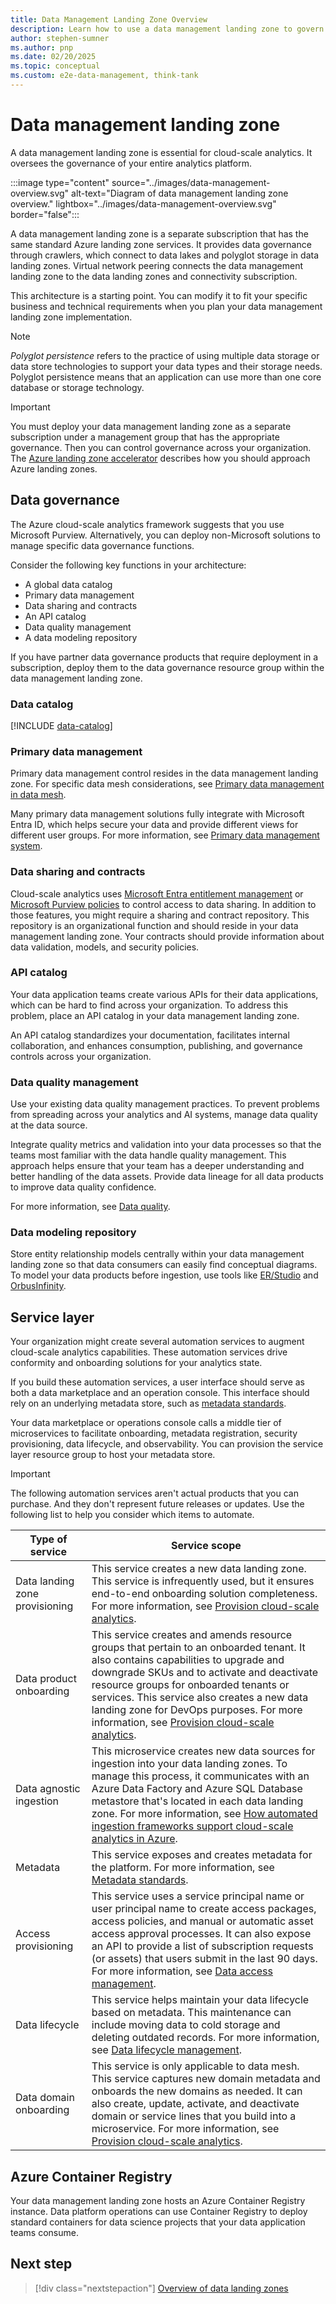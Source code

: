 ```yaml
---
title: Data Management Landing Zone Overview
description: Learn how to use a data management landing zone to govern your analytics platform, including data governance, lifecycle management, and metadata registration.
author: stephen-sumner
ms.author: pnp
ms.date: 02/20/2025
ms.topic: conceptual
ms.custom: e2e-data-management, think-tank
---
```


# Data management landing zone

A data management landing zone is essential for cloud-scale analytics. It oversees the governance of your entire analytics platform.

:::image type="content" source="../images/data-management-overview.svg" alt-text="Diagram of data management landing zone overview." lightbox="../images/data-management-overview.svg" border="false":::

A data management landing zone is a separate subscription that has the same standard Azure landing zone services. It provides data governance through crawlers, which connect to data lakes and polyglot storage in data landing zones. Virtual network peering connects the data management landing zone to the data landing zones and connectivity subscription.

This architecture is a starting point. You can modify it to fit your specific business and technical requirements when you plan your data management landing zone implementation.

> [!NOTE]
> *Polyglot persistence* refers to the practice of using multiple data storage or data store technologies to support your data types and their storage needs. Polyglot persistence means that an application can use more than one core database or storage technology.

> [!IMPORTANT]
> You must deploy your data management landing zone as a separate subscription under a management group that has the appropriate governance. Then you can control governance across your organization. The [Azure landing zone accelerator](../../../ready/landing-zone/index.md#azure-verified-modules-for-your-platform-landing-zone) describes how you should approach Azure landing zones.

## Data governance

The Azure cloud-scale analytics framework suggests that you use Microsoft Purview. Alternatively, you can deploy non-Microsoft solutions to manage specific data governance functions.

Consider the following key functions in your architecture:

- A global data catalog
- Primary data management
- Data sharing and contracts
- An API catalog
- Data quality management
- A data modeling repository

If you have partner data governance products that require deployment in a subscription, deploy them to the data governance resource group within the data management landing zone.

### Data catalog

[!INCLUDE [data-catalog](../../cloud-scale-analytics/includes/data-catalog.md)]

### Primary data management

Primary data management control resides in the data management landing zone. For specific data mesh considerations, see [Primary data management in data mesh](../../cloud-scale-analytics/architectures/data-mesh-master-data-management.md).

Many primary data management solutions fully integrate with Microsoft Entra ID, which helps secure your data and provide different views for different user groups. For more information, see [Primary data management system](../govern-master-data.md).

### Data sharing and contracts

Cloud-scale analytics uses [Microsoft Entra entitlement management](/entra/id-governance/entitlement-management-overview) or [Microsoft Purview policies](../secure-data-privacy.md) to control access to data sharing. In addition to those features, you might require a sharing and contract repository. This repository is an organizational function and should reside in your data management landing zone. Your contracts should provide information about data validation, models, and security policies.

### API catalog

Your data application teams create various APIs for their data applications, which can be hard to find across your organization. To address this problem, place an API catalog in your data management landing zone.

An API catalog standardizes your documentation, facilitates internal collaboration, and enhances consumption, publishing, and governance controls across your organization.

### Data quality management

Use your existing data quality management practices. To prevent problems from spreading across your analytics and AI systems, manage data quality at the data source.

Integrate quality metrics and validation into your data processes so that the teams most familiar with the data handle quality management. This approach helps ensure that your team has a deeper understanding and better handling of the data assets. Provide data lineage for all data products to improve data quality confidence.

For more information, see [Data quality](../../cloud-scale-analytics/govern-data-quality.md).

### Data modeling repository

Store entity relationship models centrally within your data management landing zone so that data consumers can easily find conceptual diagrams. To model your data products before ingestion, use tools like [ER/Studio](https://erstudio.com/) and [OrbusInfinity](https://www.orbussoftware.com/orbusinfinity).

## Service layer

Your organization might create several automation services to augment cloud-scale analytics capabilities. These automation services drive conformity and onboarding solutions for your analytics state.

If you build these automation services, a user interface should serve as both a data marketplace and an operation console. This interface should rely on an underlying metadata store, such as [metadata standards](../../cloud-scale-analytics/govern-metadata-standards.md).

Your data marketplace or operations console calls a middle tier of microservices to facilitate onboarding, metadata registration, security provisioning, data lifecycle, and observability. You can provision the service layer resource group to host your metadata store.

> [!IMPORTANT]
> The following automation services aren't actual products that you can purchase. And they don't represent future releases or updates. Use the following list to help you consider which items to automate.

| Type of service                        | Service scope                    |
|--------------------------------|-----------------------------------|
| Data landing zone provisioning | This service creates a new data landing zone. This service is infrequently used, but it ensures end-to-end onboarding solution completeness. For more information, see [Provision cloud-scale analytics](../../cloud-scale-analytics/manage-provision-platform.md).                                        |
| Data product onboarding        | This service creates and amends resource groups that pertain to an onboarded tenant. It also contains capabilities to upgrade and downgrade SKUs and to activate and deactivate resource groups for onboarded tenants or services. This service also creates a new data landing zone for DevOps purposes. For more information, see [Provision cloud-scale analytics](../../cloud-scale-analytics/manage-provision-platform.md). |
| Data agnostic ingestion        | This microservice creates new data sources for ingestion into your data landing zones. To manage this process, it communicates with an Azure Data Factory and Azure SQL Database metastore that's located in each data landing zone. For more information, see [How automated ingestion frameworks support cloud-scale analytics in Azure](../best-practices/automated-ingestion-pattern.md). |
| Metadata                       | This service exposes and creates metadata for the platform. For more information, see [Metadata standards](../../cloud-scale-analytics/govern-metadata-standards.md). |
| Access provisioning            | This service uses a service principal name or user principal name to create access packages, access policies, and manual or automatic asset access approval processes. It can also expose an API to provide a list of subscription requests (or assets) that users submit in the last 90 days. For more information, see [Data access management](../../cloud-scale-analytics/secure.md).         |
| Data lifecycle                 | This service helps maintain your data lifecycle based on metadata. This maintenance can include moving data to cold storage and deleting outdated records. For more information, see [Data lifecycle management](../../cloud-scale-analytics/govern-lifecycle.md).                                                                                              |
| Data domain onboarding         | This service is only applicable to data mesh. This service captures new domain metadata and onboards the new domains as needed. It can also create, update, activate, and deactivate domain or service lines that you build into a microservice. For more information, see [Provision cloud-scale analytics](../../cloud-scale-analytics/manage-provision-platform.md). |

## Azure Container Registry

Your data management landing zone hosts an Azure Container Registry instance. Data platform operations can use Container Registry to deploy standard containers for data science projects that your data application teams consume.

## Next step

> [!div class="nextstepaction"]
> [Overview of data landing zones](./data-landing-zone.md)
